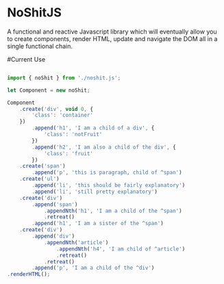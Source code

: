# NoShitJS

A functional and reactive Javascript library which will eventually allow you to create components, render HTML, update and navigate the DOM all in a single functional chain. 

#Current Use

```javascript

import { noShit } from './noshit.js';

let Component = new noShit;

Component
    .create('div', void 0, {
        'class': 'container'
    })
        .append('h1', 'I am a child of a div', {
            'class': 'notFruit'
        })
        .append('h2', 'I am also a child of the div', {
            'class': 'fruit'
        })
    .create('span')
        .append('p', 'this is paragraph, child of ^span')
    .create('ul')
        .append('li', 'this should be fairly explanatory')
        .append('li', 'still pretty explanatory')
    .create('div')
        .append('span')
            .appendNth('h1', 'I am a child of the ^span')
            .retreat()
        .append('h1', 'I am a sister of the ^span')
    .create('div')
        .append('div')
            .appendNth('article')
                .appendNth('h4', 'I am child of ^article')
                .retreat()
            .retreat()
        .append('p', 'I am a child of the ^div')
.renderHTML();
    
```
